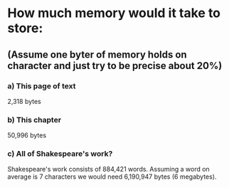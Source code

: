 # How much memory would it take to store:
## (Assume one byter of memory holds on character and just try to be precise about 20%)

### a) This page of text
2,318 bytes

### b) This chapter
50,996 bytes

### c) All of Shakespeare's work?
Shakespeare's work consists of 884,421 words. Assuming a word on average is 7 characters we would need 6,190,947 bytes (6 megabytes).